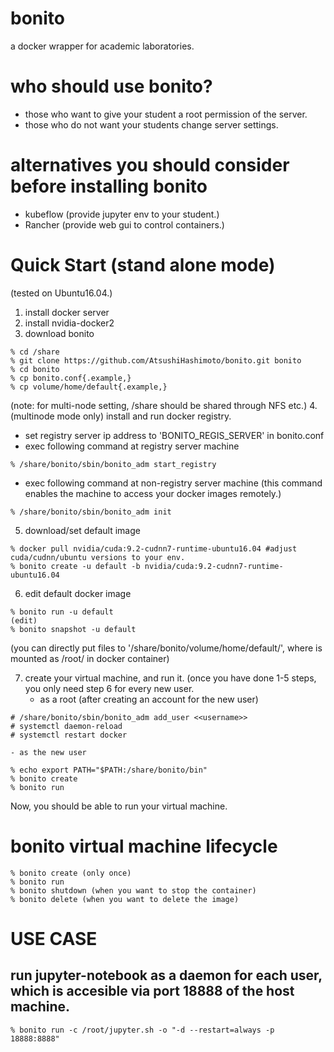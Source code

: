# bonito
a docker wrapper for academic laboratories.

# who should use bonito?
- those who want to give your student a root permission of the server.
- those who do not want your students change server settings.

# alternatives you should consider before installing bonito
- kubeflow (provide jupyter env to your student.)
- Rancher (provide web gui to control containers.)


# Quick Start (stand alone mode)
(tested on Ubuntu16.04.)
1. install docker server
2. install nvidia-docker2
3. download bonito
```
% cd /share
% git clone https://github.com/AtsushiHashimoto/bonito.git bonito
% cd bonito
% cp bonito.conf{.example,}
% cp volume/home/default{.example,}
```
(note: for multi-node setting, /share should be shared through NFS etc.)
4. (multinode mode only) install and run docker registry.  
  - set registry server ip address to 'BONITO_REGIS_SERVER' in bonito.conf
  - exec following command at registry server machine
```
% /share/bonito/sbin/bonito_adm start_registry
```
  - exec following command at non-registry server machine (this command enables the machine to access your docker images remotely.)
```
% /share/bonito/sbin/bonito_adm init
```

5. download/set default image
```
% docker pull nvidia/cuda:9.2-cudnn7-runtime-ubuntu16.04 #adjust cuda/cudnn/ubuntu versions to your env.
% bonito create -u default -b nvidia/cuda:9.2-cudnn7-runtime-ubuntu16.04
```

6. edit default docker image
```
% bonito run -u default
(edit)
% bonito snapshot -u default
```
(you can directly put files to '/share/bonito/volume/home/default/', where is mounted as /root/ in docker container)

7. create your virtual machine, and run it. (once you have done 1-5 steps, you only need step 6 for every new user.  
    - as a root (after creating an account for the new user)
```
# /share/bonito/sbin/bonito_adm add_user <<username>>
# systemctl daemon-reload
# systemctl restart docker
```
    - as the new user
```
% echo export PATH="$PATH:/share/bonito/bin"
% bonito create
% bonito run
```

Now, you should be able to run your virtual machine.

# bonito virtual machine lifecycle
```
% bonito create (only once)
% bonito run 
% bonito shutdown (when you want to stop the container)
% bonito delete (when you want to delete the image)
```

# USE CASE
## run jupyter-notebook as a daemon for each user, which is accesible via port 18888 of the host machine.
```
% bonito run -c /root/jupyter.sh -o "-d --restart=always -p 18888:8888"
```




